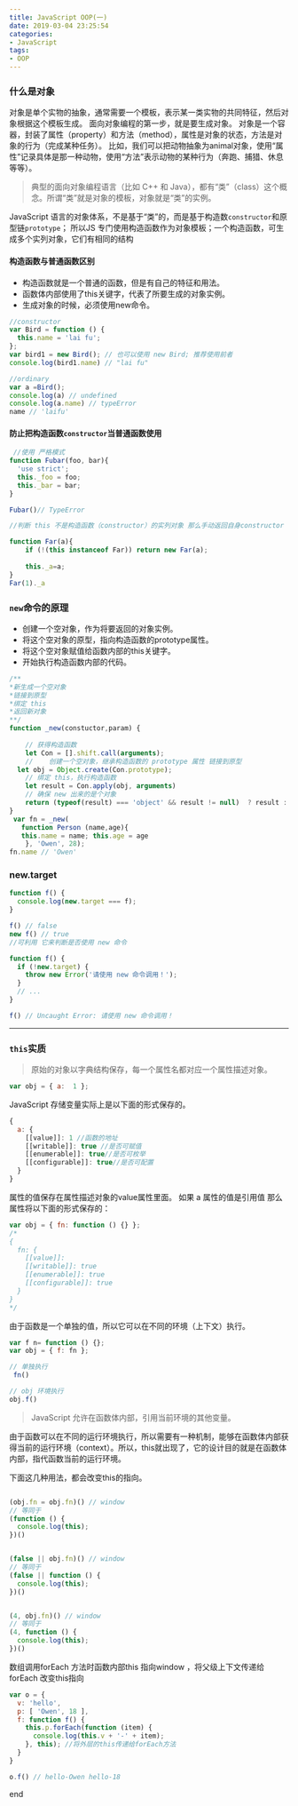 ```yaml
---
title: JavaScript OOP(一)
date: 2019-03-04 23:25:54
categories:
- JavaScript
tags: 
- OOP
---
```


###  什么是对象 
 
对象是单个实物的抽象，通常需要一个模板，表示某一类实物的共同特征，然后对象根据这个模板生成。
   面向对象编程的第一步，就是要生成对象。
 对象是一个容器，封装了属性（property）和方法（method），属性是对象的状态，方法是对象的行为（完成某种任务）。
比如，我们可以把动物抽象为animal对象，使用“属性”记录具体是那一种动物，使用“方法”表示动物的某种行为（奔跑、捕猎、休息等等）。

> 典型的面向对象编程语言（比如 C++ 和 Java），都有“类”（class）这个概念。所谓“类”就是对象的模板，对象就是“类”的实例。

JavaScript 语言的对象体系，不是基于“类”的，而是基于构造数`constructor`和原型链`prototype`；
所以JS <label>专门使用构造函数作为对象模板</label>；一个构造函数，可生成多个实列对象，它们有相同的结构

#### 构造函数与普通函数区别

- 构造函数就是一个普通的函数，但是有自己的特征和用法。
- 函数体内部使用了this关键字，代表了所要生成的对象实例。
- 生成对象的时候，必须使用new命令。
```javascript  
//constructor 
var Bird = function () {
  this.name = 'lai fu';
};
var bird1 = new Bird(); // 也可以使用 new Bird; 推荐使用前者
console.log(bird1.name) // "lai fu"

//ordinary
var a =Bird();
console.log(a) // undefined
console.log(a.name) // typeError
name // 'laifu'
```

#### 防止把构造函数`constructor`当普通函数使用

```javascript  
 //使用 严格模式
function Fubar(foo, bar){
  'use strict';
  this._foo = foo;
  this._bar = bar;
}

Fubar()// TypeError

//判断 this 不是构造函数（constructor）的实列对象 那么手动返回自身constructor

function Far(a){
    if (!(this instanceof Far)) return new Far(a);
    
    this._a=a;
}
Far(1)._a 
```

### `new`命令的原理

- 创建一个空对象，作为将要返回的对象实例。
- 将这个空对象的原型，指向构造函数的prototype属性。
- 将这个空对象赋值给函数内部的this关键字。
- 开始执行构造函数内部的代码。
 
```javascript   
/**
*新生成一个空对象
*链接到原型
*绑定 this
*返回新对象
**/
function _new(constuctor,param) {
  
    // 获得构造函数
    let Con = [].shift.call(arguments);
    //    创建一个空对象，继承构造函数的 prototype 属性 链接到原型
  let obj = Object.create(Con.prototype);
    // 绑定 this，执行构造函数
    let result = Con.apply(obj, arguments)
    // 确保 new 出来的是个对象
    return (typeof(result) === 'object' && result != null)  ? result : obj
}
 var fn = _new(
   function Person (name,age){
   this.name = name; this.age = age
    }, 'Owen', 28);
fn.name // 'Owen'
```
### new.target

```javascript   
function f() {
  console.log(new.target === f);
}

f() // false
new f() // true 
//可利用 它来判断是否使用 new 命令

function f() {
  if (!new.target) {
    throw new Error('请使用 new 命令调用！');
  }
  // ...
}

f() // Uncaught Error: 请使用 new 命令调用！
```

---

### `this`实质

> 原始的对象以字典结构保存，每一个属性名都对应一个属性描述对象。

```javascript 
var obj = { a:  1 };
```
JavaScript 存储变量实际上是以下面的形式保存的。

```JavaScript   
{
  a: {
    [[value]]: 1 //函数的地址
    [[writable]]: true //是否可赋值
    [[enumerable]]: true//是否可枚举
    [[configurable]]: true//是否可配置
  }
}
```
<label>属性的值保存在属性描述对象的value属性里面。</label>
 如果 a 属性的值是<label>引用值</label> 那么属性将以下面的形式保存的：
```JavaScript   
var obj = { fn: function () {} };
/*
{
  fn: {
    [[value]]: 
    [[writable]]: true 
    [[enumerable]]: true 
    [[configurable]]: true 
  }
}
*/
```
由于函数是一个单独的值，所以它可以在不同的环境（上下文）执行。

``` JavaScript   
var f n= function () {};
var obj = { f: fn };

// 单独执行
 fn()

// obj 环境执行
obj.f()

```
> JavaScript 允许在函数体内部，引用当前环境的其他变量。

由于函数可以在不同的运行环境执行，所以需要有一种机制，能够在函数体内部获得当前的运行环境（context）。所以，this就出现了，它的设计目的就是在函数体内部，指代<label>函数当前的运行环境</label>。


下面这几种用法，都会改变this的指向。
``` javascript   

(obj.fn = obj.fn)() // window
// 等同于
(function () {
  console.log(this);
})()


(false || obj.fn)() // window
// 等同于
(false || function () {
  console.log(this);
})()


(4, obj.fn)() // window
// 等同于
(4, function () {
  console.log(this);
})()


```

数组调用forEach 方法时函数内部this 指向window ，将父级上下文传递给forEach 改变this指向
```javascript   
var o = {
  v: 'hello',
  p: [ 'Owen', 18 ],
  f: function f() {
    this.p.forEach(function (item) {
      console.log(this.v + '-' + item);
    }, this); //将外层的this传递给forEach方法
  }
}

o.f() // hello-Owen hello-18

```
end
